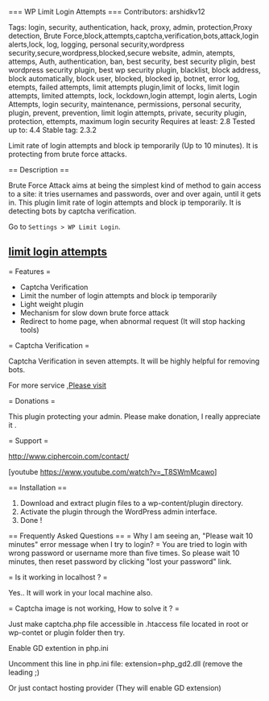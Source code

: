 === WP Limit Login Attempts ===
Contributors: arshidkv12

Tags: login, security, authentication, hack, proxy, admin, protection,Proxy detection, Brute Force,block,attempts,captcha,verification,bots,attack,login alerts,lock, log, logging, personal security,wordpress security,secure,wordpress,blocked,secure website, admin, atempts, attemps, Auth, authentication, ban, best security, best security pligin, best wordpress security plugin, best wp security plugin, blacklist, block address, block automatically, block user, blocked, blocked ip, botnet, error log, etempts, failed attempts, limit attempts plugin,limit of locks, limit login attempts, limited attempts, lock, lockdown,login attempt, login alerts,  Login Attempts, login security, maintenance, permissions, personal security, plugin, prevent, prevention, limit login attempts, private, security plugin, protection, ettempts, maximum login security
Requires at least: 2.8
Tested up to: 4.4
Stable tag: 2.3.2

Limit rate of login attempts and block ip temporarily (Up to 10 minutes). It is protecting from brute force attacks. 
  

== Description ==

Brute Force Attack aims at being the simplest kind of method to gain access to a site: it tries usernames and passwords, over and over again, until it gets in. This plugin limit rate of login attempts and block ip temporarily. It is detecting bots by captcha verification. 

Go to `Settings > WP Limit Login`. 
<h2><a href="https://wordpress.org/plugins/wp-limit-login-attempts/">limit login attempts</a></h2>

= Features =

* Captcha Verification
* Limit the number of login attempts and block ip temporarily  
* Light weight plugin 
* Mechanism for slow down brute force attack 
* Redirect to home page, when abnormal request (It will stop hacking tools)

= Captcha Verification =

Captcha Verification in seven attempts. It will be highly helpful for removing bots. 

For more service ,<a href="http://www.ciphercoin.com" target="_blank">Please visit</a>

= Donations =

This plugin protecting your admin. Please make donation, I really appreciate it .

= Support =

http://www.ciphercoin.com/contact/

[youtube https://www.youtube.com/watch?v=_T8SWmMcawo]

== Installation ==

1. Download and extract plugin files to a wp-content/plugin directory.
2. Activate the plugin through the WordPress admin interface.
3. Done !

== Frequently Asked Questions ==
= Why I am seeing an, "Please wait 10 minutes" error message when I try to login? = 
You are tried to login with wrong password or username more than five times.
So please wait 10 minutes, then reset password by clicking "lost your password" link.

= Is it working in localhost ?  =

Yes.. It will work in your local machine also. 

= Captcha image is not working, How to solve it ? =

Just make captcha.php file accessible in .htaccess file located in root or wp-contet or plugin folder then try. 

Enable GD extention in php.ini

Uncomment this line in php.ini file: extension=php_gd2.dll (remove the leading ;)

Or just contact hosting provider (They will enable GD extension)

